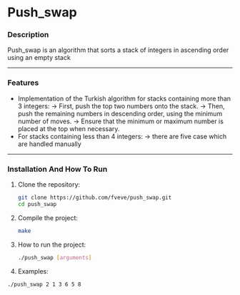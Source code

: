 # **Push_swap**

### **Description**  
Push_swap is an algorithm that sorts a stack of integers in ascending order using an empty stack

---

### **Features**  
- Implementation of the Turkish algorithm for stacks containing more than 3 integers:
  -> First, push the top two numbers onto the stack.
  -> Then, push the remaining numbers in descending order, using the minimum number of moves. 
  -> Ensure that the minimum or maximum number is placed at the top when necessary.
-  For stacks containing less than 4 integers:
  -> there are five case which are handled manually

---

### **Installation And How To Run**  

1. Clone the repository:
   ```bash
   git clone https://github.com/fveve/push_swap.git
   cd push_swap

2. Compile the project:
   ```bash
   make

3. How to run the project:
   ```bash
   ./push_swap [arguments]
4. Examples:
  ```bash
  ./push_swap 2 1 3 6 5 8     
